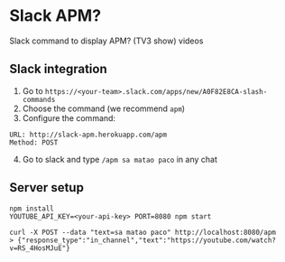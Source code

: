 # Slack APM?

Slack command to display APM? (TV3 show) videos

## Slack integration

1. Go to `https://<your-team>.slack.com/apps/new/A0F82E8CA-slash-commands`
2. Choose the command (we recommend `apm`)
3. Configure the command:
```
URL: http://slack-apm.herokuapp.com/apm
Method: POST
```
4. Go to slack and type `/apm sa matao paco` in any chat

## Server setup

```
npm install
YOUTUBE_API_KEY=<your-api-key> PORT=8080 npm start
```

```
curl -X POST --data "text=sa matao paco" http://localhost:8080/apm
> {"response_type":"in_channel","text":"https://youtube.com/watch?v=RS_4HosMJuE"}
```
